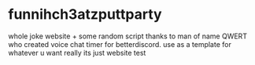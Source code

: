 # funnihch3atzputtparty
whole joke website + some random script thanks to man of name QWERT who created voice chat timer for betterdiscord.
use as a template for whatever u want really its just website test
